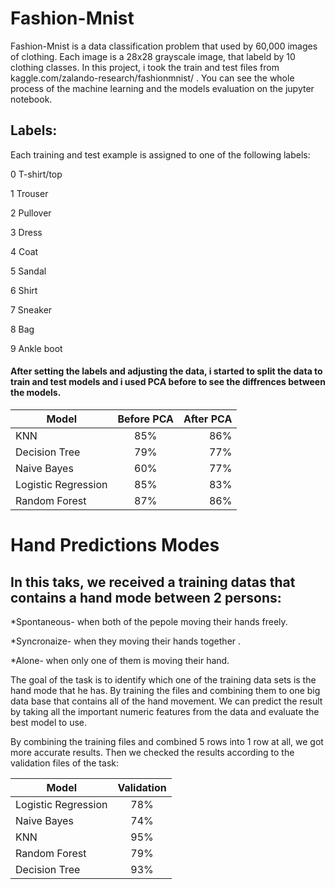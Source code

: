 # Fashion-Mnist
 Fashion-Mnist is a data classification problem that used by 60,000 images of clothing. Each image is a 28x28 grayscale image, that labeld by 10 clothing classes.
 In this project, i took the train and test files from kaggle.com/zalando-research/fashionmnist/ . You can see the whole process of the machine learning and the models evaluation on the jupyter notebook.
## Labels:

Each training and test example is assigned to one of the following labels:

0 T-shirt/top

1 Trouser

2 Pullover

3 Dress

4 Coat

5 Sandal

6 Shirt

7 Sneaker

8 Bag

9 Ankle boot

#### After setting the labels and adjusting the data, i started to split the data to train and test models and i used PCA before to see the diffrences between the models.

| Model        | Before PCA     | After PCA  |
| ------------- |:-------------:| -----:|
| KNN      | 85% | 86% |
| Decision Tree      | 79% | 77% |
|Naive Bayes      |60%| 77% |
| Logistic Regression     | 85% | 83%|
| Random Forest     | 87% | 86% |





# Hand Predictions Modes

## In this taks, we received a training datas that contains a hand mode between 2 persons:
 *Spontaneous- when both of the pepole moving their hands freely.
 
 *Syncronaize- when they moving their hands together .
 
 *Alone- when only one of them is moving their hand.
 
 The goal of the task is to identify which one of the training data sets is the hand mode that he has.
 By training the files and combining them to one big data base that contains all of the hand movement.
 We can predict the result by taking all the important numeric features from the data and evaluate the best model to use.
 
 By combining the training files and combined 5 rows into 1 row at all, we got more accurate results.
 Then we checked the results according to the validation files of the task:
 
 | Model        | Validation      | 
| ------------- |:-------------:| 
| Logistic Regression      | 78% | 
| Naive Bayes      | 74% | 
| KNN      | 95% | 
| Random Forest      | 79% | 
| Decision Tree      | 93% | 

